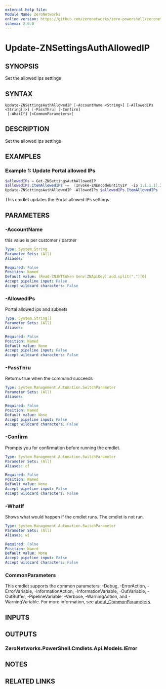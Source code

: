 ```yaml
---
external help file:
Module Name: ZeroNetworks
online version: https://github.com/zeronetworks/zero-powershell/zeronetworks/update-znsettingsauthallowedip
schema: 2.0.0
---
```


# Update-ZNSettingsAuthAllowedIP

## SYNOPSIS
Set the allowed ips settings

## SYNTAX

```
Update-ZNSettingsAuthAllowedIP [-AccountName <String>] [-AllowedIPs <String[]>] [-PassThru] [-Confirm]
 [-WhatIf] [<CommonParameters>]
```

## DESCRIPTION
Set the allowed ips settings

## EXAMPLES

### Example 1: Update Portal allowed IPs
```powershell
$allowedIPs = Get-ZNSettingsAuthAllowedIP
$allowedIPs.ItemAllowedIPs +=  (Invoke-ZNEncodeEntityIP  -ip 1.1.1.1).Id
Update-ZNSettingsAuthAllowedIP -AllowedIPs $allowedIPs.ItemAllowedIPs
```

This cmdlet updates the Portal allowed IPs settings.

## PARAMETERS

### -AccountName
this value is per customer / partner

```yaml
Type: System.String
Parameter Sets: (All)
Aliases:

Required: False
Position: Named
Default value: (Read-ZNJWTtoken $env:ZNApiKey).aud.split(".")[0]
Accept pipeline input: False
Accept wildcard characters: False
```

### -AllowedIPs
Portal allowed ips and subnets

```yaml
Type: System.String[]
Parameter Sets: (All)
Aliases:

Required: False
Position: Named
Default value: None
Accept pipeline input: False
Accept wildcard characters: False
```

### -PassThru
Returns true when the command succeeds

```yaml
Type: System.Management.Automation.SwitchParameter
Parameter Sets: (All)
Aliases:

Required: False
Position: Named
Default value: None
Accept pipeline input: False
Accept wildcard characters: False
```

### -Confirm
Prompts you for confirmation before running the cmdlet.

```yaml
Type: System.Management.Automation.SwitchParameter
Parameter Sets: (All)
Aliases: cf

Required: False
Position: Named
Default value: None
Accept pipeline input: False
Accept wildcard characters: False
```

### -WhatIf
Shows what would happen if the cmdlet runs.
The cmdlet is not run.

```yaml
Type: System.Management.Automation.SwitchParameter
Parameter Sets: (All)
Aliases: wi

Required: False
Position: Named
Default value: None
Accept pipeline input: False
Accept wildcard characters: False
```

### CommonParameters
This cmdlet supports the common parameters: -Debug, -ErrorAction, -ErrorVariable, -InformationAction, -InformationVariable, -OutVariable, -OutBuffer, -PipelineVariable, -Verbose, -WarningAction, and -WarningVariable. For more information, see [about_CommonParameters](http://go.microsoft.com/fwlink/?LinkID=113216).

## INPUTS

## OUTPUTS

### ZeroNetworks.PowerShell.Cmdlets.Api.Models.IError

## NOTES

## RELATED LINKS

